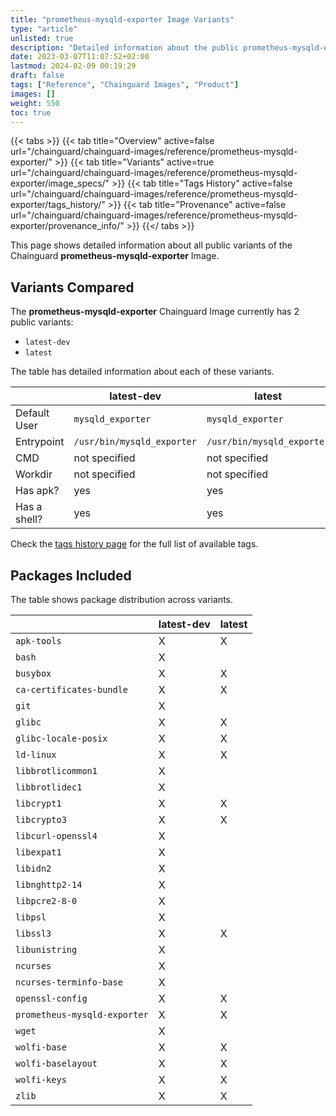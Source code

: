 ```yaml
---
title: "prometheus-mysqld-exporter Image Variants"
type: "article"
unlisted: true
description: "Detailed information about the public prometheus-mysqld-exporter Chainguard Image variants"
date: 2023-03-07T11:07:52+02:00
lastmod: 2024-02-09 00:19:29
draft: false
tags: ["Reference", "Chainguard Images", "Product"]
images: []
weight: 550
toc: true
---
```


{{< tabs >}}
{{< tab title="Overview" active=false url="/chainguard/chainguard-images/reference/prometheus-mysqld-exporter/" >}}
{{< tab title="Variants" active=true url="/chainguard/chainguard-images/reference/prometheus-mysqld-exporter/image_specs/" >}}
{{< tab title="Tags History" active=false url="/chainguard/chainguard-images/reference/prometheus-mysqld-exporter/tags_history/" >}}
{{< tab title="Provenance" active=false url="/chainguard/chainguard-images/reference/prometheus-mysqld-exporter/provenance_info/" >}}
{{</ tabs >}}

This page shows detailed information about all public variants of the Chainguard **prometheus-mysqld-exporter** Image.

## Variants Compared
The **prometheus-mysqld-exporter** Chainguard Image currently has 2 public variants: 

- `latest-dev`
- `latest`

The table has detailed information about each of these variants.

|              | latest-dev                 | latest                     |
|--------------|----------------------------|----------------------------|
| Default User | `mysqld_exporter`          | `mysqld_exporter`          |
| Entrypoint   | `/usr/bin/mysqld_exporter` | `/usr/bin/mysqld_exporter` |
| CMD          | not specified              | not specified              |
| Workdir      | not specified              | not specified              |
| Has apk?     | yes                        | yes                        |
| Has a shell? | yes                        | yes                        |

Check the [tags history page](/chainguard/chainguard-images/reference/prometheus-mysqld-exporter/tags_history/) for the full list of available tags.

## Packages Included
The table shows package distribution across variants.

|                              | latest-dev | latest |
|------------------------------|------------|--------|
| `apk-tools`                  | X          | X      |
| `bash`                       | X          |        |
| `busybox`                    | X          | X      |
| `ca-certificates-bundle`     | X          | X      |
| `git`                        | X          |        |
| `glibc`                      | X          | X      |
| `glibc-locale-posix`         | X          | X      |
| `ld-linux`                   | X          | X      |
| `libbrotlicommon1`           | X          |        |
| `libbrotlidec1`              | X          |        |
| `libcrypt1`                  | X          | X      |
| `libcrypto3`                 | X          | X      |
| `libcurl-openssl4`           | X          |        |
| `libexpat1`                  | X          |        |
| `libidn2`                    | X          |        |
| `libnghttp2-14`              | X          |        |
| `libpcre2-8-0`               | X          |        |
| `libpsl`                     | X          |        |
| `libssl3`                    | X          | X      |
| `libunistring`               | X          |        |
| `ncurses`                    | X          |        |
| `ncurses-terminfo-base`      | X          |        |
| `openssl-config`             | X          | X      |
| `prometheus-mysqld-exporter` | X          | X      |
| `wget`                       | X          |        |
| `wolfi-base`                 | X          | X      |
| `wolfi-baselayout`           | X          | X      |
| `wolfi-keys`                 | X          | X      |
| `zlib`                       | X          | X      |

